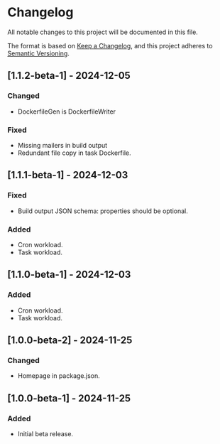 <!-- markdownlint-disable MD001 MD024 -->
# Changelog

All notable changes to this project will be documented in this file.

The format is based on [Keep a Changelog](https://keepachangelog.com/en/1.1.0/),
and this project adheres to [Semantic Versioning](https://semver.org/spec/v2.0.0.html).

## [1.1.2-beta-1] - 2024-12-05

### Changed

- DockerfileGen is DockerfileWriter

### Fixed

- Missing mailers in build output
- Redundant file copy in task Dockerfile.

## [1.1.1-beta-1] - 2024-12-03

### Fixed

- Build output JSON schema: properties should be optional.

### Added

- Cron workload.
- Task workload.

## [1.1.0-beta-1] - 2024-12-03

### Added

- Cron workload.
- Task workload.

## [1.0.0-beta-2] - 2024-11-25

### Changed

- Homepage in package.json.

## [1.0.0-beta-1] - 2024-11-25

### Added

- Initial beta release.
